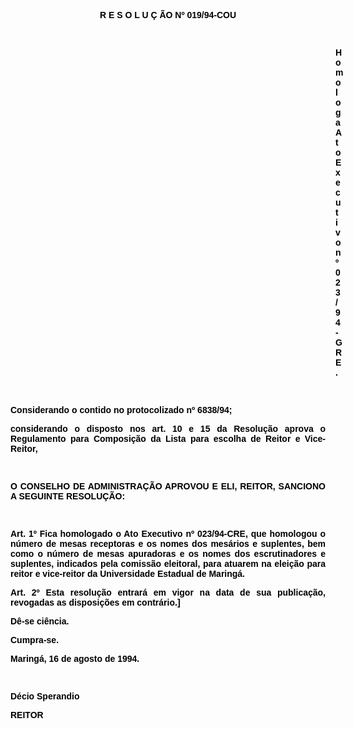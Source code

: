 <BODY TEXT="#000000">

<B><FONT FACE="Arial"><P ALIGN="JUSTIFY"></P>
<P ALIGN="CENTER">R E S O L U &Ccedil; &Atilde;O  Nº 019/94-COU</P>
<P ALIGN="JUSTIFY"></P>
<P ALIGN="JUSTIFY">&nbsp;</P><DIR>
<DIR>
<DIR>
<DIR>
<DIR>
<DIR>
<DIR>
<DIR>
<DIR>
<DIR>
<DIR>
<DIR>
<DIR>

<P ALIGN="JUSTIFY">Homologa Ato Executivo  nº 023/94-GRE.</P>
</B><P ALIGN="JUSTIFY"></P>
<P ALIGN="JUSTIFY">&nbsp;</P></DIR>
</DIR>
</DIR>
</DIR>
</DIR>
</DIR>
</DIR>
</DIR>
</DIR>
</DIR>
</DIR>
</DIR>
</DIR>

<P ALIGN="JUSTIFY">Considerando o contido no <B>protocolizado nº 6838/94</B>; </P>
<P ALIGN="JUSTIFY">considerando o disposto nos art. 10 e 15 da Resolu&ccedil;&atilde;o aprova o Regulamento para Composi&ccedil;&atilde;o da Lista para escolha de Reitor e Vice-Reitor,</P>
<P ALIGN="JUSTIFY"></P>
<P ALIGN="JUSTIFY">&nbsp;</P>
<P ALIGN="JUSTIFY">O CONSELHO DE ADMINISTRA&Ccedil;&Atilde;O APROVOU E ELI, REITOR, SANCIONO A SEGUINTE RESOLU&Ccedil;&Atilde;O:</P>
<P ALIGN="JUSTIFY"></P>
<P ALIGN="JUSTIFY">&nbsp;</P>
<B><P ALIGN="JUSTIFY">Art. 1º</B> Fica homologado o Ato Executivo nº 023/94-CRE, que homologou o n&uacute;mero de mesas receptoras e os nomes dos mes&aacute;rios e suplentes, bem como o n&uacute;mero de mesas apuradoras e os nomes dos escrutinadores e suplentes, indicados pela comiss&atilde;o eleitoral, para atuarem na elei&ccedil;&atilde;o para reitor e vice-reitor da Universidade Estadual de Maring&aacute;.</P>
<B><P ALIGN="JUSTIFY">Art. 2º </B>Esta resolu&ccedil;&atilde;o entrar&aacute; em vigor na data de sua publica&ccedil;&atilde;o, revogadas as disposi&ccedil;&otilde;es em contr&aacute;rio.]</P>
<P ALIGN="JUSTIFY">D&ecirc;-se ci&ecirc;ncia.</P>
<P ALIGN="JUSTIFY">Cumpra-se.</P>
<P ALIGN="JUSTIFY"></P>
<P ALIGN="JUSTIFY">Maring&aacute;, 16 de agosto de 1994.</P>
<P ALIGN="JUSTIFY"></P>
<P ALIGN="JUSTIFY">&nbsp;</P>
<P ALIGN="JUSTIFY">D&eacute;cio Sperandio</P>
<B><P ALIGN="JUSTIFY">REITOR</P></B></FONT></BODY>
